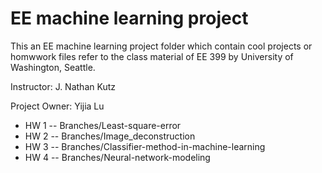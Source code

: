 # EE machine learning project
This an EE machine learning project folder which contain cool projects or homwwork files refer to the class material of EE 399 by University of Washington, Seattle.

Instructor: J. Nathan Kutz

Project Owner: Yijia Lu

* HW 1 -- Branches/Least-square-error
* HW 2 -- Branches/Image_deconstruction
* HW 3 -- Branches/Classifier-method-in-machine-learning
* HW 4 -- Branches/Neural-network-modeling
